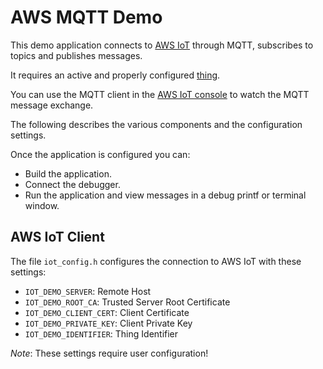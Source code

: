 AWS MQTT Demo
=============

This demo application connects to [AWS IoT](https://aws.amazon.com/iot/) through MQTT, subscribes to topics and publishes messages.

It requires an active and properly configured [thing](https://github.com/MDK-Packs/Documentation/blob/master/AWS_Thing/README.md).

You can use the MQTT client in the [AWS IoT console](https://console.aws.amazon.com/iotv2/) to watch the MQTT message exchange.

The following describes the various components and the configuration settings.

Once the application is configured you can:
 - Build the application.
 - Connect the debugger.
 - Run the application and view messages in a debug printf or terminal window.


AWS IoT Client
--------------

The file `iot_config.h` configures the connection to AWS IoT with these settings:
 - `IOT_DEMO_SERVER`:      Remote Host
 - `IOT_DEMO_ROOT_CA`:     Trusted Server Root Certificate
 - `IOT_DEMO_CLIENT_CERT`: Client Certificate
 - `IOT_DEMO_PRIVATE_KEY`: Client Private Key
 - `IOT_DEMO_IDENTIFIER`:  Thing Identifier

*Note*: These settings require user configuration!
